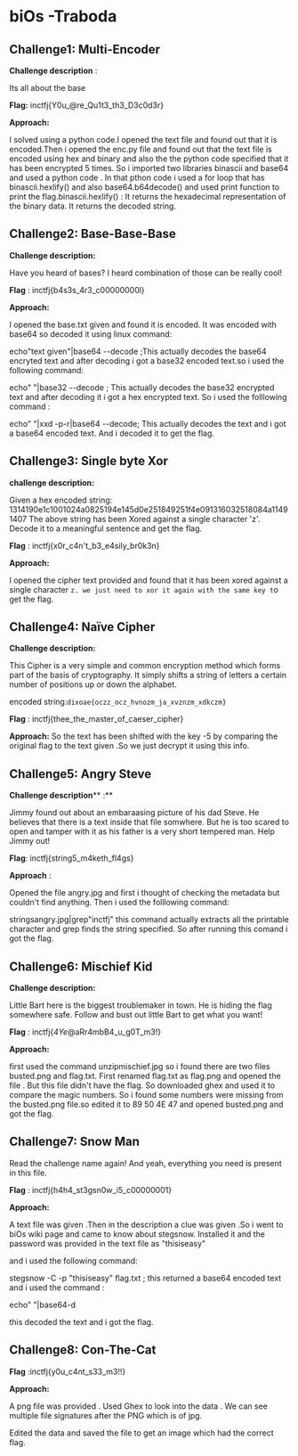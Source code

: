 # biOs -Traboda

**Challenge1: Multi-Encoder**
-----------------------------

**Challenge description** :

Its all about the base

**Flag:** inctfj{Y0u\_@re\_Qu1t3\_th3\_D3c0d3r}

**Approach:**

I solved using a python code.I opened the text file and found out that it is encoded.Then i opened the enc.py file and found out that the text file is encoded using hex and binary and also the the python code specified that it has been encrypted 5 times. So i imported two libraries binascii and base64 and used a python code . In that pthon code i used a for loop that has binascii.hexlify() and also base64.b64decode() and used print function to print the flag.binascii.hexlify() : It returns the hexadecimal representation of the binary data. It returns the decoded string.

**Challenge2: Base-Base-Base**
----------------------------------

**Challenge description:**

Have you heard of bases? I heard combination of those can be really cool!

**Flag** : inctfj{b4s3s\_4r3\_c00000000l}

**Approach:**

I opened the base.txt given and found it is encoded. It was encoded with base64 so decoded it using linux command:

echo&quot;text given&quot;|base64 --decode ;This actually decodes the base64 encryted text and after decoding i got a base32 encoded text.so i used the following command:

echo&quot; &quot;|base32 --decode ; This actually decodes the base32 encrypted text and after decoding it i got a hex encrypted text. So i used the folllowing command :

echo&quot; &quot;|xxd -p-r|base64 --decode; This actually decodes the text and i got a base64 encoded text. And i decoded it to get the flag.

**Challenge3: Single byte Xor**
----------------------------------

**challenge description:**

Given a hex encoded string: 1314190e1c1001024a0825194e145d0e251849251f4e091316032518084a11491407 The above string has been Xored against a single character &#39;z&#39;. Decode it to a meaningful sentence and get the flag.

**Flag** : inctfj{x0r\_c4n&#39;t\_b3\_e4sily\_br0k3n}

**Approach:**

I opened the cipher text provided and found that it has been xored against a single character `z. we just need to xor it again with the same key t`o get the flag.

**Challenge4:**  **Naïve Cipher**
----------------------------------

**Challenge description:**

This Cipher is a very simple and common encryption method which forms part of the basis of cryptography. It simply shifts a string of letters a certain number of positions up or down the alphabet.

encoded string:`dixoae{oczz_ocz_hvnozm_ja_xvznzm_xdkczm}`

**Flag** : inctfj{thee_the_master_of_caeser_cipher}

**Approach:** So the text has been shifted with the key -5 by comparing the original flag to the text given .So we just decrypt it using this info.

**Challenge5: Angry Steve**
----------------------------------

**Challenge description**** :**

Jimmy found out about an embaraasing picture of his dad Steve. He believes that there is a text inside that file somwhere. But he is too scared to open and tamper with it as his father is a very short tempered man. Help Jimmy out!

**Flag**: inctfj{string5\_m4keth\_fl4gs}

**Approach** :

Opened the file angry.jpg and first i thought of checking the metadata but couldn&#39;t find anything. Then i used the folllowing command:

stringsangry.jpg|grep&quot;inctfj&quot;
 this command actually extracts all the printable character and grep finds the string specified. So after running this comand i got the flag.

**Challenge6: Mischief Kid**
----------------------------------

**Challenge description:**

Little Bart here is the biggest troublemaker in town. He is hiding the flag somewhere safe. Follow and bust out little Bart to get what you want!

**Flag** : inctfj{_4Ye_@aRr4mbB4_u_g0T_m3!}

**Approach:**

first used the command unzipmischief.jpg
so i found there are two files busted.png and flag.txt. First renamed flag.txt as flag.png and opened the file . But this file didn&#39;t have the flag. So downloaded ghex and used it to compare the magic numbers. So i found some numbers were missing from the busted.png file.so edited it to 89 50 4E 47 and opened busted.png and got the flag.

**Challenge7: Snow Man**
----------------------------------

Read the challenge name again! And yeah, everything you need is present in this file.

**Flag** : inctfj{h4h4_st3gsn0w_i5_c00000001}

**Approach:**

A text file was given .Then in the description a clue was given .So i went to biOs wiki page and came to know about stegsnow. Installed it and the password was provided in the text file as &quot;thisiseasy&quot;

and i used the following command:

stegsnow -C -p &quot;thisiseasy&quot; flag.txt ; this returned a base64 encoded text and i used the command :

echo&quot; &quot;|base64-d

this decoded the text and i got the flag.

**Challenge8: Con-The-Cat**
----------------------------------

**Flag** :inctfj{y0u_c4nt_s33_m3!!}

**Approach:**

A png file was provided . Used Ghex to look into the data . We can see multiple file signatures after the PNG which is of jpg.

Edited the data and saved the file to get an image which had the correct flag.
